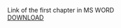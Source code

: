 Link of the first chapter in MS WORD
<br/>[DOWNLOAD](https://github.com/KovalenkoKonstantin/Head-First/raw/master/src/ch2/Head_First_Java%2C_3rd_Edition_Chapter_2.docx)
